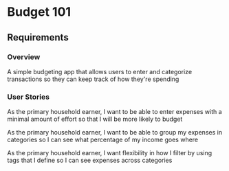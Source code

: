 # Budget 101

## Requirements

### Overview
A simple budgeting app that allows users to enter and categorize transactions 
so they can keep track of how they're spending

### User Stories
As the primary household earner, I want to be able to enter expenses with a minimal
amount of effort so that I will be more likely to budget

As the primary household earner, I want to be able to group my expenses in categories
so I can see what percentage of my income goes where

As the primary household earner, I want flexibility in how I filter by using
tags that I define so I can see expenses across categories


